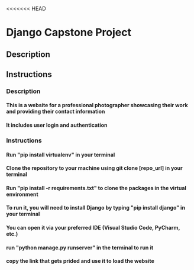<<<<<<< HEAD
# Django Capstone Project

## Description
## Instructions

### Description
#### This is a website for a professional photographer showcasing their work and providing their contact information
#### It includes user login and authentication

### Instructions
#### Run "pip install virtualenv" in your terminal
#### Clone the repository to your machine using git clone [repo_url] in your terminal
#### Run "pip install -r requirements.txt" to clone the packages in the virtual environment
#### To run it, you will need to install Django by typing "pip install django" in your terminal
#### You can open it via your preferred IDE (Visual Studio Code, PyCharm, etc.)
#### run "python manage.py runserver" in the terminal to run it
#### copy the link that gets prided and use it to load the website
